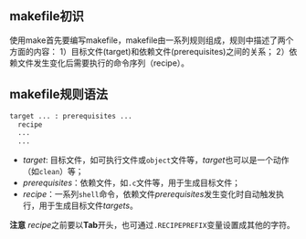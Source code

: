 ## makefile初识

使用make首先要编写makefile，makefile由一系列规则组成，规则中描述了两个方面的内容：
1）目标文件(target)和依赖文件(prerequisites)之间的关系；
2）依赖文件发生变化后需要执行的命令序列（recipe）。

## makefile规则语法

```html
target ... : prerequisites ...
  recipe
  ...
  ...
```

* *target*: 目标文件，如可执行文件或`object`文件等，*target*也可以是一个动作（如`clean`）等；
* *prerequisites*：依赖文件，如`.c`文件等，用于生成目标文件；
* *recipe*：一系列`shell`命令，依赖文件*prerequisites*发生变化时自动触发执行，用于生成目标文件*targets*。  

**注意** *recipe*之前要以**Tab**开头，也可通过`.RECIPEPREFIX`变量设置成其他的字符。
